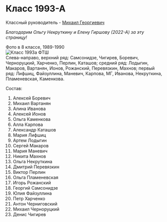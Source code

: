 <!--?title Класс 1993-А -->

# Класс 1993-А

Классный руководитель - [Михаил Георгиевич](/people/mgivanov/index.html)

_Благодарим Ольгу Некруткину и Елену Гиршову (2022-А) за эту страницу!_

<div class="row">
  <div class="col-xl-6 offset-xl-3 col-sm-12 text-center">
    Фото в 8 классе, 1989-1990<br/>
    <img src="https://pths-archive.github.io/static/img/classes/1993a/group-8-class.jpg" alt="Класс 1993а ФТШ" class="full-width"/>
    <br/>
    <span class="hint">Слева-направо, верхний ряд: Самсонидзе, Чигирев, Боревич,
        Черноруцкий, Харченко, Перлин, Каташов; средний ряд: Лодыгин, Макаров, Вартанян,
        Ионов, Рожанский, Перевязкин, Махнов; первый ряд: Лифшиц, Файзуллина, Маневич,
        Карпова, МГ, Иванова, Некруткина, Пламеневская, Каменкова.</span>
  </div>
</div>

Состав:

1. Алексей Боревич
1. Михаил Вартанян
1. Алина Иванова
1. Алексей Ионов
1. Ольга Каменкова
1. Алла Карпова
1. Александр Каташов
1. Мария Лифшиц
1. Артем Лодыгин
1. Сергей Макаров
1. Мария Маневич
1. Никита Махнов
1. Ольга Некруткина
1. Дмитрий Перевязкин
1. Виктор Перлин
1. Ольга Пламеневская
1. Игорь Рожанский
1. Георгий Самсонидзе
1. Юлия Файзуллина
1. Петр Харченко
1. Антон Черниговский
1. Михаил Черноруцкий
1. Денис Чигирев

